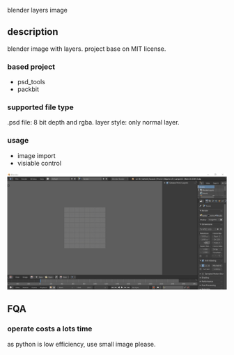 blender layers image

## description
blender image with layers.
project base on MIT license.

### based project
- psd_tools
- packbit

### supported file type
.psd file: 8 bit depth and rgba.
layer style: only normal layer.

### usage
- image import
- visiable control

![usage](doc/usage.gif)

## FQA
### operate costs a lots time
as python is low efficiency, use small image please.

